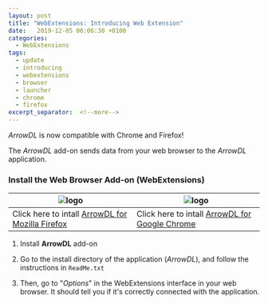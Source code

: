 ```yaml
---
layout: post
title: "WebExtensions: Introducing Web Extension"
date:   2019-12-05 06:06:30 +0100
categories:
  - WebExtensions
tags:
  - update
  - introducing
  - webextensions
  - browser
  - launcher
  - chrome
  - firefox
excerpt_separator:  <!--more-->
---
```


*ArrowDL* is now compatible with Chrome and Firefox!

The *ArrowDL* add-on sends data from your web browser to the *ArrowDL* application.


### Install the Web Browser Add-on (WebExtensions)

| ![logo](/ArrowDL/assets/images/firefox.png) | ![logo](/ArrowDL/assets/images/chrome.png) |
|-----------------------------------|----------------------------------|
| Click here to intall [ArrowDL for Mozilla Firefox](https://addons.mozilla.org/en-US/firefox/addon/arrow-dl/ "https://addons.mozilla.org/en-US/firefox/addon/arrow-dl/") | Click here to intall [ArrowDL for Google Chrome](https://chrome.google.com/webstore/detail/arrow-dl/modofbhnhlagjmejdbalnijgncppjeio "https://chrome.google.com/webstore/detail/arrow-dl/modofbhnhlagjmejdbalnijgncppjeio") |


1. Install **ArrowDL** add-on

2. Go to the install directory of the application (*ArrowDL*), and follow the instructions in `ReadMe.txt`

3. Then, go to "*Options*" in the WebExtensions interface in your web browser. It should tell you if it's correctly connected with the application. 
